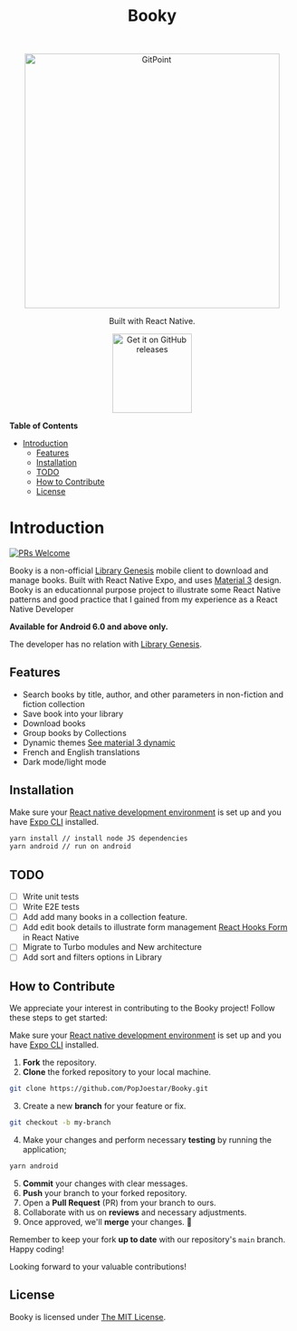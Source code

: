<h1 align="center"> Booky </h1> <br>
<p align="center">
    <img alt="GitPoint" title="GitPoint" src="https://i.imgur.com/ddp8k8M.png" width="450">
</p>

<p align="center">
  Built with React Native.
</p>

<p align="center">
  <a href="https://github.com/PopJoestar/Booky/releases/new">
    <img alt="Get it on GitHub releases" title="GitHub releases" src="https://i.ibb.co/q0mdc4Z/get-it-on-github.png" width="140">
  </a>
</p>

<!-- START doctoc generated TOC please keep comment here to allow auto update -->
<!-- DON'T EDIT THIS SECTION, INSTEAD RE-RUN doctoc TO UPDATE -->
**Table of Contents** 

- [Introduction](#introduction)
  - [Features](#features)
  - [Installation](#installation)
  - [TODO](#todo)
  - [How to Contribute](#how-to-contribute)
  - [License](#license)

<!-- END doctoc generated TOC please keep comment here to allow auto update -->


# Introduction

[![PRs Welcome](https://img.shields.io/badge/PRs-welcome-brightgreen.svg?style=flat-square)](http://makeapullrequest.com)

Booky is a non-official [Library Genesis](https://libgen.rs/) mobile client to download and manage books. Built with React Native Expo, and uses [Material 3](https://m3.material.io) design. Booky is an educationnal purpose project to illustrate some React Native patterns and good practice that I gained from my experience as a React Native Developer

**Available for Android 6.0 and above only.**

The developer has no relation with [Library Genesis](https://libgen.rs/).

## Features

- Search books by title, author, and other parameters in non-fiction and fiction collection
- Save book into your library 
- Download books
- Group books by Collections
- Dynamic themes [See material 3 dynamic](https://m3.material.io/styles/color/dynamic-color/overview)
- French and English translations
- Dark mode/light mode

## Installation

Make sure your [React native development environment](https://reactnative.dev/docs/environment-setup) is set up and you have [Expo CLI](https://docs.expo.dev/get-started/installation/) installed.

```bash
yarn install // install node JS dependencies
yarn android // run on android
```

## TODO
- [ ] Write unit tests
- [ ] Write E2E tests
- [ ] Add add many books in a collection feature.
- [ ] Add edit book details to illustrate form management [React Hooks Form](https://www.react-hook-form.com) in React Native 
- [ ] Migrate to Turbo modules and New architecture
- [ ] Add sort and filters options in Library

## How to Contribute

We appreciate your interest in contributing to the Booky project! Follow these steps to get started:

Make sure your [React native development environment](https://reactnative.dev/docs/environment-setup) is set up and you have [Expo CLI](https://docs.expo.dev/get-started/installation/) installed.

1. **Fork** the repository.
2. **Clone** the forked repository to your local machine.
```bash
git clone https://github.com/PopJoestar/Booky.git
```
3. Create a new **branch** for your feature or fix.
```bash
git checkout -b my-branch
```
4. Make your changes and perform necessary **testing** by running the application;
```bash
yarn android
```
5. **Commit** your changes with clear messages.
6. **Push** your branch to your forked repository.
7. Open a **Pull Request** (PR) from your branch to ours.
8. Collaborate with us on **reviews** and necessary adjustments.
9. Once approved, we'll **merge** your changes. 🚀

Remember to keep your fork **up to date** with our repository's `main` branch. Happy coding!

Looking forward to your valuable contributions!


## License

Booky is licensed under [The MIT License](LICENSE).